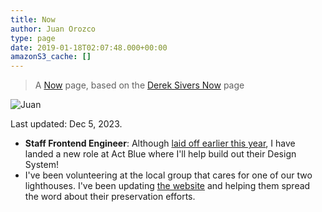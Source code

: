 ```yaml
---
title: Now
author: Juan Orozco
type: page
date: 2019-01-18T02:07:48.000+00:00
amazonS3_cache: []
---
```


> A [Now](https://nownownow.com/about) page, based on the [Derek Sivers Now](https://sivers.org/now) page

<img src="https://i0.wp.com/en.gravatar.com/userimage/8033531/88372deb53ce1bd8c2a3740c226fb9a9.jpg?w=580&ssl=1" alt="Juan" data-recalc-dims="1" />

Last updated: Dec 5, 2023.

- **Staff Frontend Engineer**: Although [laid off earlier this year](/blog/2023/free-agent/), I have landed a new role at Act Blue where I'll help build out their Design System!
- I've been volunteering at the local group that cares for one of our two lighthouses. I've been updating [the website](https://www.saintgeorgereeflight.org/) and helping them spread the word about their preservation efforts.
